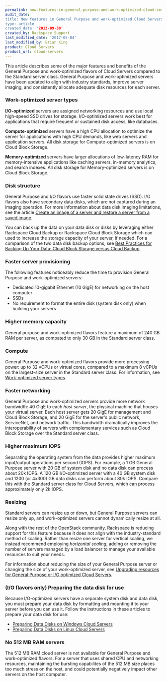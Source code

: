 ```yaml
---
permalink: new-features-in-general-purpose-and-work-optimized-cloud-servers/
audit_date: '
title: New features in General Purpose and work-optimized Cloud Servers
type: article
created_date: '2013-09-30'
created_by: Rackspace Support
last_modified_date: '2017-05-04'
last_modified_by: Brian King
product: Cloud Servers
product_url: cloud-servers
---
```


This article describes some of the major features and benefits of the
General Purpose and work-optimized flavors of Cloud
Servers compared to the Standard server class. General Purpose and work-optimized servers have been updated to align
with industry standards, improve server imaging, and consistently
allocate adequate disk resources for each server.

### Work-optimized server types

**I/O-optimized** servers are assigned networking resources and use
local high-speed SSD drives for storage. I/O-optimized servers work best
for applications that require frequent or sustained disk access, like
databases.

**Compute-optimized** servers have a high CPU allocation to optimize the
server for applications with high CPU demands, like web servers and
application servers. All disk storage for Compute-optimized servers is
on Cloud Block Storage.

**Memory-optimized** servers have larger allocations of low-latency RAM
for memory-intensive applications like caching servers, in-memory
analytics, and search indexes. All disk storage for Memory-optimized
servers is on Cloud Block Storage.

### Disk structure

General Purpose and I/O flavors use faster solid state
drives (SSD). I/O flavors also have secondary data disks, which are not captured during an imaging operation. For more information about data disk imaging limitations, see the article [Create an image of a server and restore a server from a saved image](/how-to/create-an-image-of-a-server-and-restore-a-server-from-a-saved-image).

You can back up the data on your data disk or disks by leveraging either
Rackspace Cloud Backup or Rackspace Cloud Block Storage which
can used to increase the storage capacity of your server, if
needed. For a comparison of the two data disk backup options, see [Best Practices for Backing Up Your Data: Cloud Block Storage versus Cloud Backup](/how-to/best-practices-for-backing-up-your-data-cloud-block-storage-versus-cloud-backup).

### Faster server provisioning

The following features noticeably reduce the time to provision General
Purpose and work-optimized servers:

-   Dedicated 10-gigabit Ethernet (10 GigE) for networking on the host
    computer
-   SSDs
-   No requirement to format the entire disk (system disk only) when
    building your servers

### Higher memory capacity

General purpose and work-optimized flavors feature a maximum of 240 GB RAM per server, as compated to only 30 GB in the Standard
server class.

### Compute

General Purpose and work-optimized flavors provide more processing
power: up to 32 vCPUs or virtual cores, compared to a maximum 8 vCPUs on
the largest-size server in the Standard server class. For information,
see [Work-optimized server types](#SizeOptions).

### Faster networking

General Purpose and work-optimized servers provide more network
bandwidth: 40 GigE to each *host server*, the
physical machine that houses your virtual server. Each host server
gets 20 GigE for management and Cloud Block Storage, and 20 GigE for the
server's public network, ServiceNet, and network traffic. This bandwidth
dramatically improves the interoperability of servers with complementary
services such as Cloud Block Storage over the Standard server class.

### Higher maximum IOPS

Separating the operating system from the data provides higher maximum
input/output operations per second (IOPS). For example, a 1 GB General
Purpose server with 20 GB of system disk and no data disk can process
about 20k IOPS. A 120 GB I/O-optimized server with a 40 GB system disk
and 1200 (or 4x300) GB data disks can perform about 80k IOPS. Compare
this with the Standard server class for Cloud Servers, which can process
approximately only 2k IOPS.

### Resizing

Standard servers can resize up or down, but General Purpose servers can resize only up, and work-optimized servers
cannot dynamically resize at all.

Along with the rest of the OpenStack community, Rackspace is reducing
support for this feature because it does not align with the
industry-standard method of scaling. Rather than resize one server for
vertical scaling, we instead recommend employing *horizontal
scaling*, adding or removing the number of servers managed by a load
balancer to manage your available resources to suit your needs.

For information about reducing the size of your General Purpose server
or changing the size of your work-optimized server, see [Upgrading resources for General Purpose or I/O optimized Cloud Servers](/how-to/upgrading-resources-for-general-purpose-or-io-optimized-cloud-servers).

### (I/O flavors only) Preparing the data disk for use

Because I/O-optimized servers have a separate system disk and data disk, you must prepare your data disk by formatting and
mounting it to your server before you can use it. Follow the
instructions in these articles to prepare your data disk for use:

-   [Preparing Data Disks on Windows Cloud Servers](/how-to/preparing-data-disks-on-windows-cloud-servers)
-   [Preparing Data Disks on Linux Cloud Servers](/how-to/preparing-data-disks-on-linux-cloud-servers)

### No 512 MB RAM servers

The 512 MB RAM cloud server is not available for General Purpose and
work-optimized flavors. For a server that uses shared CPU and networking
resources, maintaining the bursting capabilites of the 512 MB size places too much stress on
the host, and could potentially negatively impact other servers on the host computer.
